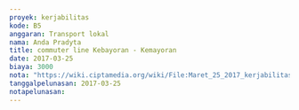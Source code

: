 ```yaml
---
proyek: kerjabilitas
kode: B5
anggaran: Transport lokal
nama: Anda Pradyta
title: commuter line Kebayoran - Kemayoran
date: 2017-03-25
biaya: 3000
nota: "https://wiki.ciptamedia.org/wiki/File:Maret_25_2017_kerjabilitas_B5_commuter_1_anda791.jpg"
tanggalpelunasan: 2017-03-25
notapelunasan:
---
```

